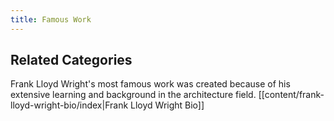 ```yaml
---
title: Famous Work
---
```

## Related Categories

Frank Lloyd Wright's most famous work was created because of his extensive learning and background in the architecture field. [[content/frank-lloyd-wright-bio/index|Frank Lloyd Wright Bio]]
